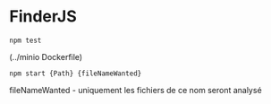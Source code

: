 # FinderJS


 ```
 npm test 
 ```   

(../minio Dockerfile)


```
npm start {Path} {fileNameWanted} 

```


fileNameWanted - uniquement les fichiers de ce nom seront analysé 